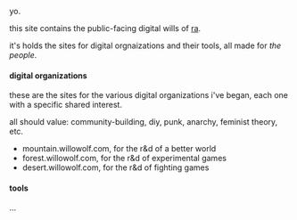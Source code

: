 yo.

this site contains the public-facing digital wills of [ra](rathewolf.com).

it's holds the sites for digital orgnaizations and their tools, all made for *the people*.

#### digital organizations
these are the sites for the various digital organizations i've began, each one with a specific shared interest.

all should value: community-building, diy, punk, anarchy, feminist theory, etc.

- mountain.willowolf.com, for the r&d of a better world
- forest.willowolf.com, for the r&d of experimental games
- desert.willowolf.com, for the r&d of fighting games

#### tools
...
